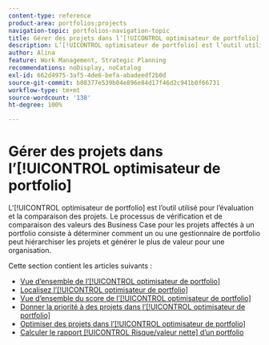 ```yaml
---
content-type: reference
product-area: portfolios;projects
navigation-topic: portfolios-navigation-topic
title: Gérer des projets dans l’[!UICONTROL optimisateur de portfolio]
description: L’[!UICONTROL optimisateur de portfolio] est l’outil utilisé pour l’évaluation et la comparaison des projets. Le processus de vérification et de comparaison des valeurs des Business Case pour les projets affectés à un portfolio consiste à déterminer comment un ou une gestionnaire de portfolio peut hiérarchiser les projets et générer le plus de valeur pour une organisation.
author: Alina
feature: Work Management, Strategic Planning
recommendations: noDisplay, noCatalog
exl-id: 662d4975-3af5-4de6-befa-abadeedf2b0d
source-git-commit: b08377e539b04e896e84d17f46d2c941b0f66731
workflow-type: tm+mt
source-wordcount: '138'
ht-degree: 100%

---
```


# Gérer des projets dans l’[!UICONTROL optimisateur de portfolio]

L’[!UICONTROL optimisateur de portfolio] est l’outil utilisé pour l’évaluation et la comparaison des projets. Le processus de vérification et de comparaison des valeurs des Business Case pour les projets affectés à un portfolio consiste à déterminer comment un ou une gestionnaire de portfolio peut hiérarchiser les projets et générer le plus de valeur pour une organisation.

Cette section contient les articles suivants :

* [Vue d’ensemble de l’[!UICONTROL optimisateur de portfolio]](../../../manage-work/portfolios/portfolio-optimizer/portfolio-optimizer-overview.md)
* [Localisez l’[!UICONTROL optimisateur de portfolio]](../../../manage-work/portfolios/portfolio-optimizer/locate-portfolio-optimizer.md)
* [Vue d’ensemble du score de l’[!UICONTROL optimisateur de portfolio]](../../../manage-work/portfolios/portfolio-optimizer/portfolio-optimizer-score.md)
* [Donner la priorité à des projets dans l’[!UICONTROL optimisateur de portfolio]](../../../manage-work/portfolios/portfolio-optimizer/prioritize-projects-in-portfolio-optimizer.md)
* [Optimiser des projets dans l’[!UICONTROL optimisateur de portfolio]](../../../manage-work/portfolios/portfolio-optimizer/optimize-projects-in-portfolio-optimizer.md)
* [Calculer le rapport [!UICONTROL Risque/valeur nette] d’un portfolio](../../../manage-work/portfolios/portfolio-optimizer/calculate-risk-to-net-value-in-portfolio.md)
